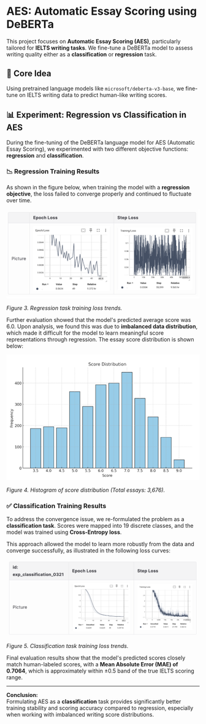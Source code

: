 # AES: Automatic Essay Scoring using DeBERTa

This project focuses on **Automatic Essay Scoring (AES)**, particularly tailored for **IELTS writing tasks**. We fine-tune a DeBERTa model to assess writing quality either as a **classification** or **regression** task.

## 🧠 Core Idea

Using pretrained language models like `microsoft/deberta-v3-base`, we fine-tune on IELTS writing data to predict human-like writing scores.

## 📊 Experiment: Regression vs Classification in AES

During the fine-tuning of the DeBERTa language model for AES (Automatic Essay Scoring), we experimented with two different objective functions: **regression** and **classification**.

### 📉 Regression Training Results

As shown in the figure below, when training the model with a **regression objective**, the loss failed to converge properly and continued to fluctuate over time.

![Regression Loss Trends](./image/regression_loss.png)

*Figure 3. Regression task training loss trends.*

Further evaluation showed that the model's predicted average score was 6.0. Upon analysis, we found this was due to **imbalanced data distribution**, which made it difficult for the model to learn meaningful score representations through regression. The essay score distribution is shown below:

![Score Distribution](./image/score_distribution.png)

*Figure 4. Histogram of score distribution (Total essays: 3,676).*

### ✅ Classification Training Results

To address the convergence issue, we re-formulated the problem as a **classification task**. Scores were mapped into 19 discrete classes, and the model was trained using **Cross-Entropy loss**.

This approach allowed the model to learn more robustly from the data and converge successfully, as illustrated in the following loss curves:

![Classification Loss Trends](./image/classification_loss.png)

*Figure 5. Classification task training loss trends.*

Final evaluation results show that the model's predicted scores closely match human-labeled scores, with a **Mean Absolute Error (MAE) of 0.7064**, which is approximately within ±0.5 band of the true IELTS scoring range.

---

**Conclusion:**  
Formulating AES as a **classification** task provides significantly better training stability and scoring accuracy compared to regression, especially when working with imbalanced writing score distributions.
